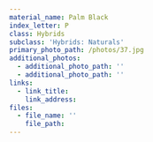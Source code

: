 ```yaml
---
material_name: Palm Black
index_letter: P
class: Hybrids
subclass: 'Hybrids: Naturals'
primary_photo_path: /photos/37.jpg
additional_photos:
  - additional_photo_path: ''
  - additional_photo_path: ''
links:
  - link_title: 
    link_address: 
files:
  - file_name: ''
    file_path: 
---
```


